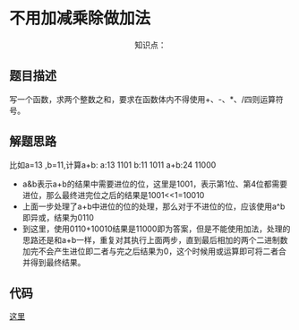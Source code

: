 # 不用加减乘除做加法

<center>知识点：</center>


## 题目描述
写一个函数，求两个整数之和，要求在函数体内不得使用+、-、*、/四则运算符号。

## 解题思路
比如a=13 ,b=11,计算a+b:
a:13 1101
b:11 1011
a+b:24 11000
- a&b表示a+b的结果中需要进位的位，这里是1001，表示第1位、第4位都需要进位，那么最终进完位之后的结果是1001<<1=10010
- 上面一步处理了a+b中进位的位的处理，那么对于不进位的位，应该使用a^b即异或，结果为0110
- 到这里，使用0110+10010结果是11000即为答案，但是不能使用加法，处理的思路还是和a+b一样，重复对其执行上面两步，直到最后相加的两个二进制数加完不会产生进位即二者与完之后结果为0，这个时候用或运算即可将二者合并得到最终结果。



## 代码

[这里](../Code/n.py)